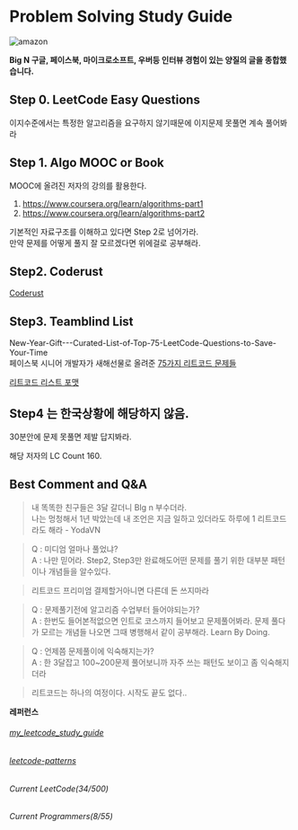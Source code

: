 # Problem Solving Study Guide

![amazon](https://user-images.githubusercontent.com/72185011/158957137-2b800171-6a3b-4b79-9c74-8ccb91450661.png)

**Big N 구글, 페이스북, 마이크로소프트, 우버등 인터뷰 경험이 있는 양질의 글을 종합했습니다.**

## Step 0. LeetCode Easy Questions

이지수준에서는 특정한 알고리즘을 요구하지 않기때문에 이지문제 못풀면 계속 풀어봐라

## Step 1. Algo MOOC or Book

MOOC에 올려진 저자의 강의를 활용한다.

1.  https://www.coursera.org/learn/algorithms-part1
2.  https://www.coursera.org/learn/algorithms-part2

기본적인 자료구조를 이해하고 있다면 Step 2로 넘어가라.   
만약 문제를 어떻게 풀지 잘 모르겠다면 위에걸로 공부해라.   

## Step2. Coderust

[Coderust](https://www.educative.io/courses/coderust-hacking-the-coding-interview)

## Step3. Teamblind List
New-Year-Gift---Curated-List-of-Top-75-LeetCode-Questions-to-Save-Your-Time  
페이스북 시니어 개발자가 새해선물로 올려준 [75가지 리트코드 문제들](https://www.teamblind.com/article/New-Year-Gift---Curated-List-of-Top-75-LeetCode-Questions-to-Save-Your-Time-OaM1orEU)

[리트코드 리스트 포맷](https://leetcode.com/list/xoqag3yj/)

## Step4 는 한국상황에 해당하지 않음.

30분안에 문제 못풀면 제발 답지봐라.

해당 저자의 LC Count 160.

## Best Comment and Q&A

> 내 똑똑한 친구들은 3달 갈더니 BIg n 부수더라.  
> 나는 멍청해서 1년 박았는데 내 조언은 지금 일하고 있더라도 하루에 1 리트코드라도 해라 - YodaVN
> 

> Q : 미디엄 얼마나 풀었냐?  
A : 나만 믿어라. Step2, Step3만 완료해도어떤 문제를 풀기 위한 대부분 패턴이나 개념들을 알수있다.
> 

> 리트코드 프리미엄 결제할거아니면 다른데 돈 쓰지마라
> 

> Q : 문제풀기전에 알고리즘 수업부터 들어야되는가?  
A : 한번도 들어본적없으면 인트로 코스까지 들어보고 문제풀어봐라. 문제 풀다가 모르는 개념들 나오면 그때 병행해서 같이 공부해라. Learn By Doing.
> 

> Q : 언제쯤 문제풀이에 익숙해지는가?  
A : 한 3달잡고 100~200문제 풀어보니까 자주 쓰는 패턴도 보이고 좀 익숙해지더라
> 

> 리트코드는 하나의 여정이다. 시작도 끝도 없다..
> 

**레퍼런스**

###### [my_leetcode_study_guide](https://www.reddit.com/r/cscareerquestions/comments/eb1e2b/my_leetcode_study_guide/)
###### [leetcode-patterns](https://seanprashad.com/leetcode-patterns/)
###### Current LeetCode(34/500)
###### Current Programmers(8/55)
